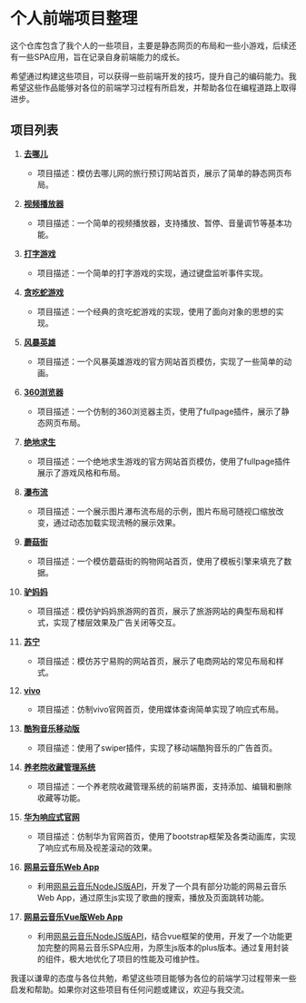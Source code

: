 <h1>个人前端项目整理</h1>
<p>这个仓库包含了我个人的一些项目，主要是静态网页的布局和一些小游戏，后续还有一些SPA应用，旨在记录自身前端能力的成长。</p>
<p>希望通过构建这些项目，可以获得一些前端开发的技巧，提升自己的编码能力。我希望这些作品能够对各位的前端学习过程有所启发，并帮助各位在编程道路上取得进步。</p>
<h2>项目列表</h2>
<ol>
	<li><p><strong><a href="https://sakurakash.github.io/project/去哪儿/index.html" target="_blank">去哪儿</a></strong></p>
		<ul>
			<li>项目描述：模仿去哪儿网的旅行预订网站首页，展示了简单的静态网页布局。</li>
		</ul>
	</li>
	<li><p><strong><a href="https://sakurakash.github.io/project/视频播放器/index.html" target="_blank">视频播放器</a></strong></p>
		<ul>
			<li>项目描述：一个简单的视频播放器，支持播放、暂停、音量调节等基本功能。</li>
		</ul>
	</li>
	<li><p><strong><a href="https://sakurakash.github.io/project/打字游戏/index.html" target="_blank">打字游戏</a></strong></p>
		<ul>
			<li>项目描述：一个简单的打字游戏的实现，通过键盘监听事件实现。</li>
		</ul>
	</li>
	<li><p><strong><a href="https://sakurakash.github.io/project/贪吃蛇游戏/index.html" target="_blank">贪吃蛇游戏</a></strong></p>
		<ul>
			<li>项目描述：一个经典的贪吃蛇游戏的实现，使用了面向对象的思想的实现。</li>
		</ul>
	</li>
	<li><p><strong><a href="https://sakurakash.github.io/project/风暴英雄/index.html" target="_blank">风暴英雄</a></strong></p>
		<ul>
			<li>项目描述：一个风暴英雄游戏的官方网站首页模仿，实现了一些简单的动画。</li>
		</ul>
	</li>
	<li><p><strong><a href="https://sakurakash.github.io/project/360浏览器/index.html" target="_blank">360浏览器</a></strong></p>
		<ul>
			<li>项目描述：一个仿制的360浏览器主页，使用了fullpage插件，展示了静态网页布局。</li>
		</ul>
	</li>
	<li><p><strong><a href="https://sakurakash.github.io/project/绝地求生/index.html" target="_blank">绝地求生</a></strong></p>
		<ul>
			<li>项目描述：一个绝地求生游戏的官方网站首页模仿，使用了fullpage插件展示了游戏风格和布局。</li>
		</ul>
	</li>
	<li><p><strong><a href="https://sakurakash.github.io/project/瀑布流/index.html" target="_blank">瀑布流</a></strong></p>
		<ul>
			<li>项目描述：一个展示图片瀑布流布局的示例，图片布局可随视口缩放改变，通过动态加载实现流畅的展示效果。</li>
		</ul>
	</li>
	<li><p><strong><a href="https://sakurakash.github.io/project/mogu/index.html" target="_blank">蘑菇街</a></strong></p>
		<ul>
			<li>项目描述：一个模仿蘑菇街的购物网站首页，使用了模板引擎来填充了数据。</li>
		</ul>
	</li>
	<li><p><strong><a href="https://sakurakash.github.io/project/lvmama/index.html" target="_blank">驴妈妈</a></strong></p>
		<ul>
			<li>项目描述：模仿驴妈妈旅游网的首页，展示了旅游网站的典型布局和样式，实现了楼层效果及广告关闭等交互。</li>
		</ul>
	</li>
	<li><p><strong><a href="https://sakurakash.github.io/project/suning/index.html" target="_blank">苏宁</a></strong></p>
		<ul>
			<li>项目描述：模仿苏宁易购的网站首页，展示了电商网站的常见布局和样式。</li>
		</ul>
	</li>
	<li><p><strong><a href="https://sakurakash.github.io/project/vivo/index.html" target="_blank">vivo</a></strong></p>
		<ul>
			<li>项目描述：仿制vivo官网首页，使用媒体查询简单实现了响应式布局。</li>
		</ul>
	</li>
	<li><p><strong><a href="https://sakurakash.github.io/project/酷狗音乐移动版/index.html" target="_blank">酷狗音乐移动版</a></strong></p>
		<ul>
			<li>项目描述：使用了swiper插件，实现了移动端酷狗音乐的广告首页。</li>
		</ul>
	</li>
	<li><p><strong><a href="https://sakurakash.github.io/project/养老院收藏管理系统/index.html" target="_blank">养老院收藏管理系统</a></strong></p>
		<ul>
			<li>项目描述：一个养老院收藏管理系统的前端界面，支持添加、编辑和删除收藏等功能。</li>
		</ul>
	</li>
	<li><p><strong><a href="https://sakurakash.github.io/project/Huawei/index.html" target="_blank">华为响应式官网</a></strong></p>
		<ul>
			<li>项目描述：仿制华为官网首页，使用了bootstrap框架及各类动画库，实现了响应式布局及视差滚动的效果。</li>
		</ul>
	</li>
	<li><p><strong><a href="https://sakurakash.github.io/project/music163/home/index.html" target="_blank">网易云音乐Web App</a></strong></p>
		<ul>
			<li>利用<a href="https://neteasecloudmusicapi.js.org/#/">网易云音乐NodeJS版API</a>，开发了一个具有部分功能的网易云音乐Web App，通过原生js实现了歌曲的搜索，播放及页面跳转功能。
			</li>
		</ul>
	</li>
	<li><p><strong><a href="https://sakurakash.github.io/project/music163-vue/dist/index.html" target="_blank">网易云音乐Vue版Web App</a></strong></p>
		<ul>
			<li>利用<a href="https://neteasecloudmusicapi.js.org/#/">网易云音乐NodeJS版API</a>，结合vue框架的使用，开发了一个功能更加完整的网易云音乐SPA应用，为原生js版本的plus版本。通过复用封装的组件，极大地优化了项目的性能及可维护性。
			</li>
		</ul>
	</li>
</ol>
<p>我谨以谦卑的态度与各位共勉，希望这些项目能够为各位的前端学习过程带来一些启发和帮助。如果你对这些项目有任何问题或建议，欢迎与我交流。</p>
